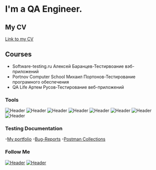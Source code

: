 # I'm a QA Engineer. 

## My CV
[Link to my CV](https://drive.google.com/file/d/1ARQ8lA_UmrN-psapkoG4cVE95GViOOCS/view?usp=sharing/)

## Courses
- Software-testing.ru Алексей Баранцев-Тестирвоание вэб-приложений
- Portnov Computer School Михаил Портонов-Тестирование програмного обеспечения 
- QA Life Артем Русов-Тестирование веб-приложений


### Tools
![Header](https://img.shields.io/badge/Jira-556B2F?style=for-the-badge&logo=jira&logoColor=136be1)
![Header](https://img.shields.io/badge/Postman-556B2F?style=for-the-badge&logo=postman&logoColor=f76935)
![Header](https://img.shields.io/badge/Swagger-556B2F?style=for-the-badge&logo=swagger&logoColor=7ede2b)
![Header](https://img.shields.io/badge/Github-556B2F?style=for-the-badge&logo=github&logoColor=8cc4d7)
![Header](https://img.shields.io/badge/Figma-556B2F?style=for-the-badge&logo=figma&logoColor=7d5fa6)
![Header](https://img.shields.io/badge/MySQL-556B2F?style=for-the-badge&logo=mysql&logoColor=00618a)
![Header](https://img.shields.io/badge/DevTools-556B2F?style=for-the-badge&logo=googlechrome&logoColor=2674f2)
![Header](https://img.shields.io/badge/TestRail-556B2F?style=for-the-badge&logo=&logoColor=71b556)


### Testing Documentation
-[My portfolio](https://github.com/OAnastasia/My_portfolio-)
-[Bug-Reports](https://github.com/OAnastasia/Bug-reports)
-[Postman Collections](https://github.com/OAnastasia/Postman)


### Follow Me

[![Header](https://img.shields.io/badge/Telegram-556B2F?style=for-the-badge&logo=telegram&logoColor=31a5db)](https://t.me/nastiiao)
[![Header](https://img.shields.io/badge/Linkedin-556B2F?style=for-the-badge&logo=linkedin&logoColor=0073b1)](https://www.linkedin.com/in/anastasya-orlova-31791983/)
